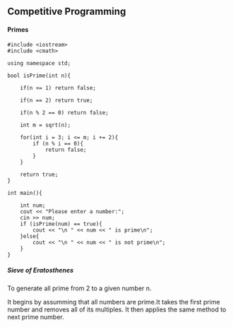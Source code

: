 ## Competitive Programming

#### Primes

```
#include <iostream>
#include <cmath>

using namespace std;

bool isPrime(int n){

    if(n <= 1) return false;

    if(n == 2) return true;

    if(n % 2 == 0) return false;

    int m = sqrt(n);

    for(int i = 3; i <= m; i += 2){
        if (n % i == 0){
            return false;
        }
    } 

    return true;
}

int main(){

    int num;
    cout << "Please enter a number:";
    cin >> num;
    if (isPrime(num) == true){
        cout << "\n " << num << " is prime\n";
    }else{
        cout << "\n " << num << " is not prime\n";
    }
}
```

##### Sieve of Eratosthenes

To generate all prime from 2 to a given number n.

It begins by assumming that all numbers are prime.It takes the first prime number and removes all of its multiples. It then applies the same method to next prime number.
